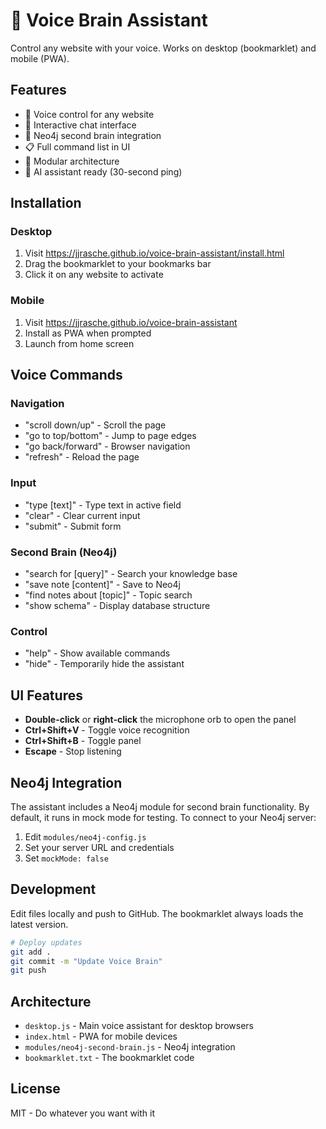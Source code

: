 ﻿# 🧠 Voice Brain Assistant

Control any website with your voice. Works on desktop (bookmarklet) and mobile (PWA).

## Features

- 🎤 Voice control for any website
- 💬 Interactive chat interface
- 🧠 Neo4j second brain integration
- 📋 Full command list in UI
- 🔧 Modular architecture
- 🤖 AI assistant ready (30-second ping)

## Installation

### Desktop
1. Visit https://jjrasche.github.io/voice-brain-assistant/install.html
2. Drag the bookmarklet to your bookmarks bar
3. Click it on any website to activate

### Mobile
1. Visit https://jjrasche.github.io/voice-brain-assistant
2. Install as PWA when prompted
3. Launch from home screen

## Voice Commands

### Navigation
- "scroll down/up" - Scroll the page
- "go to top/bottom" - Jump to page edges
- "go back/forward" - Browser navigation
- "refresh" - Reload the page

### Input
- "type [text]" - Type text in active field
- "clear" - Clear current input
- "submit" - Submit form

### Second Brain (Neo4j)
- "search for [query]" - Search your knowledge base
- "save note [content]" - Save to Neo4j
- "find notes about [topic]" - Topic search
- "show schema" - Display database structure

### Control
- "help" - Show available commands
- "hide" - Temporarily hide the assistant

## UI Features

- **Double-click** or **right-click** the microphone orb to open the panel
- **Ctrl+Shift+V** - Toggle voice recognition
- **Ctrl+Shift+B** - Toggle panel
- **Escape** - Stop listening

## Neo4j Integration

The assistant includes a Neo4j module for second brain functionality. By default, it runs in mock mode for testing. To connect to your Neo4j server:

1. Edit `modules/neo4j-config.js`
2. Set your server URL and credentials
3. Set `mockMode: false`

## Development

Edit files locally and push to GitHub. The bookmarklet always loads the latest version.

```bash
# Deploy updates
git add .
git commit -m "Update Voice Brain"
git push
```

## Architecture

- `desktop.js` - Main voice assistant for desktop browsers
- `index.html` - PWA for mobile devices
- `modules/neo4j-second-brain.js` - Neo4j integration
- `bookmarklet.txt` - The bookmarklet code

## License

MIT - Do whatever you want with it
